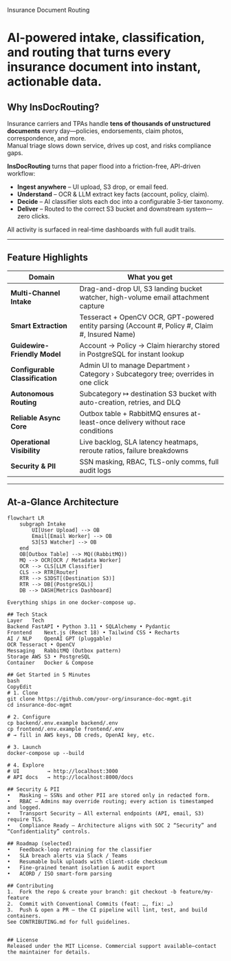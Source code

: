 Insurance Document Routing
# AI-powered intake, classification, and routing that turns every insurance document into instant, actionable data.

## Why InsDocRouting?

Insurance carriers and TPAs handle **tens of thousands of unstructured documents** every day—policies, endorsements, claim photos, correspondence, and more.  
Manual triage slows down service, drives up cost, and risks compliance gaps.  

**InsDocRouting** turns that paper flood into a friction-free, API-driven workflow:

* **Ingest anywhere** – UI upload, S3 drop, or email feed.  
* **Understand** – OCR & LLM extract key facts (account, policy, claim).  
* **Decide** – AI classifier slots each doc into a configurable 3-tier taxonomy.  
* **Deliver** – Routed to the correct S3 bucket and downstream system—zero clicks.

All activity is surfaced in real-time dashboards with full audit trails.

---

## Feature Highlights

| Domain | What you get |
|-----------|--------------|
| **Multi-Channel Intake** | Drag-and-drop UI, S3 landing bucket watcher, high-volume email attachment capture |
| **Smart Extraction** | Tesseract + OpenCV OCR, GPT-powered entity parsing (Account #, Policy #, Claim #, Insured Name) |
| **Guidewire-Friendly Model** | Account → Policy → Claim hierarchy stored in PostgreSQL for instant lookup |
| **Configurable Classification** | Admin UI to manage Department › Category › Subcategory tree; overrides in one click |
| **Autonomous Routing** | Subcategory ↦ destination S3 bucket with auto-creation, retries, and DLQ |
| **Reliable Async Core** | Outbox table + RabbitMQ ensures at-least-once delivery without race conditions |
| **Operational Visibility** | Live backlog, SLA latency heatmaps, reroute ratios, failure breakdowns |
| **Security & PII** | SSN masking, RBAC, TLS-only comms, full audit logs |

---

## At-a-Glance Architecture

```mermaid
flowchart LR
    subgraph Intake
        UI[User Upload] --> OB
        Email[Email Worker] --> OB
        S3[S3 Watcher] --> OB
    end
    OB[Outbox Table] --> MQ((RabbitMQ))
    MQ --> OCR[OCR / Metadata Worker]
    OCR --> CLS[LLM Classifier]
    CLS --> RTR[Router]
    RTR --> S3DST[(Destination S3)]
    RTR --> DB[(PostgreSQL)]
    DB --> DASH[Metrics Dashboard]

Everything ships in one docker-compose up.

## Tech Stack
Layer	Tech
Backend	FastAPI • Python 3.11 • SQLAlchemy • Pydantic
Frontend	Next.js (React 18) • Tailwind CSS • Recharts
AI / NLP	OpenAI GPT (pluggable)
OCR	Tesseract • OpenCV
Messaging	RabbitMQ (Outbox pattern)
Storage	AWS S3 • PostgreSQL
Container	Docker & Compose
 
## Get Started in 5 Minutes
bash
CopyEdit
# 1. Clone
git clone https://github.com/your-org/insurance-doc-mgmt.git
cd insurance-doc-mgmt

# 2. Configure
cp backend/.env.example backend/.env
cp frontend/.env.example frontend/.env
# → fill in AWS keys, DB creds, OpenAI key, etc.

# 3. Launch
docker-compose up --build

# 4. Explore
# UI         → http://localhost:3000
# API docs   → http://localhost:8000/docs
 
## Security & PII
•	Masking – SSNs and other PII are stored only in redacted form.
•	RBAC – Admins may override routing; every action is timestamped and logged.
•	Transport Security – All external endpoints (API, email, S3) require TLS.
•	Compliance Ready – Architecture aligns with SOC 2 “Security” and “Confidentiality” controls.
 
## Roadmap (selected)
•	Feedback-loop retraining for the classifier
•	SLA breach alerts via Slack / Teams
•	Resumable bulk uploads with client-side checksum
•	Fine-grained tenant isolation & audit export
•	ACORD / ISO smart-form parsing
 
## Contributing
1.	Fork the repo & create your branch: git checkout -b feature/my-feature
2.	Commit with Conventional Commits (feat: …, fix: …)
3.	Push & open a PR – the CI pipeline will lint, test, and build containers.
See CONTRIBUTING.md for full guidelines.
 
 
## License
Released under the MIT License. Commercial support available—contact the maintainer for details.


